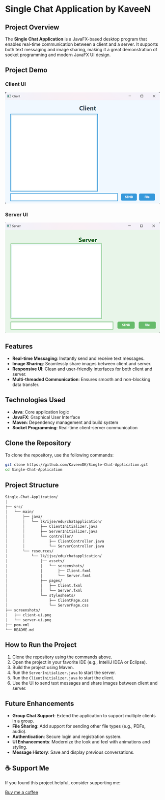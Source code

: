 
# Single Chat Application by KaveeN

## Project Overview

The **Single Chat Application** is a JavaFX-based desktop program that enables real-time communication between a client and a server. It supports both text messaging and image sharing, making it a great demonstration of socket programming and modern JavaFX UI design.

## Project Demo

### Client UI
![Client UI](src/main/resources/lk/ijse/edu/chatapplication/assets/screenshots/client-ui.png)

### Server UI
![Server UI](src/main/resources/lk/ijse/edu/chatapplication/assets/screenshots/server-ui.png)

## Features

- **Real-time Messaging**: Instantly send and receive text messages.
- **Image Sharing**: Seamlessly share images between client and server.
- **Responsive UI**: Clean and user-friendly interfaces for both client and server.
- **Multi-threaded Communication**: Ensures smooth and non-blocking data transfer.

## Technologies Used

- **Java**: Core application logic  
- **JavaFX**: Graphical User Interface  
- **Maven**: Dependency management and build system  
- **Socket Programming**: Real-time client-server communication

## Clone the Repository

To clone the repository, use the following commands:

```sh
git clone https://github.com/KaveenDK/Single-Chat-Application.git
cd Single-Chat-Application
```

## Project Structure

```
Single-Chat-Application/
│
├── src/
│   └── main/
│       ├── java/
│       │   └── lk/ijse/edu/chatapplication/
│       │       ├── ClientInitializer.java
│       │       ├── ServerInitializer.java
│       │       └── controller/
│       │           ├── ClientController.java
│       │           └── ServerController.java
│       └── resources/
│           └── lk/ijse/edu/chatapplication/
│               │── assets/
│               │   └── screenshots/
│               │       ├── Client.fxml
│               │       └── Server.fxml
│               ├── pages/
│               │   ├── Client.fxml
│               │   └── Server.fxml
│               └── stylesheets/
│                   ├── ClientPage.css
│                   └── ServerPage.css
├── screenshots/
│   ├── client-ui.png
│   └── server-ui.png
├── pom.xml
└── README.md
```

## How to Run the Project

1. Clone the repository using the commands above.
2. Open the project in your favorite IDE (e.g., IntelliJ IDEA or Eclipse).
3. Build the project using Maven.
4. Run the `ServerInitializer.java` to start the server.
5. Run the `ClientInitializer.java` to start the client.
6. Use the UI to send text messages and share images between client and server.

## Future Enhancements

- **Group Chat Support**: Extend the application to support multiple clients in a group.
- **File Sharing**: Add support for sending other file types (e.g., PDFs, audio).
- **Authentication**: Secure login and registration system.
- **UI Enhancements**: Modernize the look and feel with animations and styling.
- **Message History**: Save and display previous conversations.

## ☕ Support Me

If you found this project helpful, consider supporting me:

<a href="https://www.buymeacoffee.com/vpdkkaveenp" target="_blank">Buy me a coffee</a>
